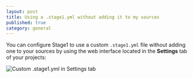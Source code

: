 ```yaml
---
layout: post
title: Using a .stage1.yml without adding it to my sources
published: true
category: general
---
```


You can configure Stage1 to use a custom `.stage1.yml` file without adding one to your sources by using the web interface located in the **Settings** tab of your projects:

![Custom .stage1.yml in Settings tab](/assets/screenshots/project-settings-stage1-yml.png)
